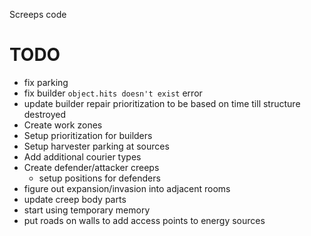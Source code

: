 Screeps code

# TODO

- fix parking
- fix builder `object.hits doesn't exist` error
- update builder repair prioritization to be based on time till structure destroyed
- Create work zones
- Setup prioritization for builders
- Setup harvester parking at sources
- Add additional courier types
- Create defender/attacker creeps
    - setup positions for defenders
- figure out expansion/invasion into adjacent rooms
- update creep body parts
- start using temporary memory
- put roads on walls to add access points to energy sources